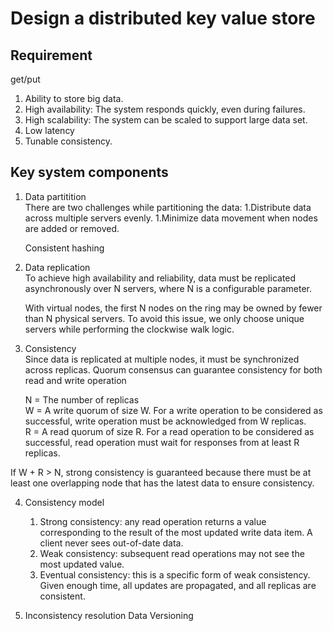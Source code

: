 # Design a distributed key value store
## Requirement
get/put

1. Ability to store big data.
2. High availability: The system responds quickly, even during failures.
3. High scalability: The system can be scaled to support large data set.
4. Low latency
5. Tunable consistency.

## Key system components
1. Data partitition  
  There are two challenges while partitioning the data:
  1.Distribute data across multiple servers evenly.
  1.Minimize data movement when nodes are added or removed.  
   
   Consistent hashing
   
2. Data replication  
   To achieve high availability and reliability, data must be replicated asynchronously over N servers, where N is a configurable parameter.  

   With virtual nodes, the first N nodes on the ring may be owned by fewer than N physical servers. To avoid this issue, we only choose unique servers while performing the clockwise walk logic.

3. Consistency  
   Since data is replicated at multiple nodes, it must be synchronized across replicas. Quorum consensus can guarantee consistency for both read and write operation

   N = The number of replicas  
  W = A write quorum of size W. For a write operation to be considered as successful, write operation must be acknowledged from W replicas.  
  R = A read quorum of size R. For a read operation to be considered as successful, read operation must wait for responses from at least R replicas.

  If W + R > N, strong consistency is guaranteed because there must be at least one overlapping node that has the latest data to ensure consistency.
  
4. Consistency model  
   1. Strong consistency: any read operation returns a value corresponding to the result of the most updated write data item. A client never sees out-of-date data.
   1. Weak consistency: subsequent read operations may not see the most updated value.
   1. Eventual consistency: this is a specific form of weak consistency. Given enough time, all updates are propagated, and all replicas are consistent.

5. Inconsistency resolution
   Data Versioning
  
